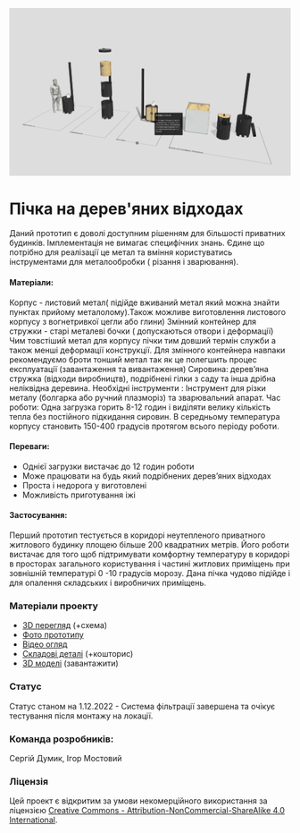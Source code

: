 ![alt text](https://github.com/Ostriv-platform/Wood_chip_stove/blob/main/UA/Stove_model.jpg?raw=true)

# Пічка на дерев'яних відходах

Даний прототип є доволі доступним рішенням для більшості приватних будинків. Імплементація не вимагає  специфічних знань. Єдине що потрібно для реалізації це метал та вміння користуватись інструментами для металообробки ( різання і зварювання).

#### Матеріали: 
Корпус - листовий метал( підійде вживаний метал який можна знайти пунктах прийому металолому).Також можливе виготовлення листового корпусу з вогнетривкої цегли або глини)
Змінний контейнер для стружки -  старі металеві бочки ( допускаються отвори і  деформації)
Чим товстіший метал  для корпусу пічки тим  довший термін служби а також менші деформації конструкції. Для змінного контейнера навпаки рекомендуємо броти тонший метал так як це полегшить процес експлуатації (завантаження та вивантаження)
Сировина: дерев’яна стружка (відходи виробництв), подрібнені гілки  з саду та інша дрібна неліквідна деревина.
Необхідні інструменти : Інструмент для різки металу (болгарка або  ручний плазморіз) та  зварювальний апарат. 
Час роботи: Одна загрузка горить 8-12 годин і виділяти велику кількість тепла без  постійного підкидання сировин. В середньому температура корпусу становить 150-400 градусів  протягом всього періоду роботи.
#### Переваги:  
- Однієї загрузки вистачає до 12 годин  роботи
- Може працювати на будь який подрібнених дерев’яних відходах
- Проста і недорога у виготовлені
- Можливість приготування іжі
#### Застосування:
Перший прототип тестується в  коридорі неутепленого  приватного житлового  будинку площею  більше 200 квадратних метрів. Його роботи вистачає для того щоб підтримувати комфортну температуру в коридорі в просторах загального користування і частині житлових приміщень при зовнішній температурі 0 -10 градусів морозу.
Дана пічка чудово підійде і для опалення складських і виробничих приміщень. 


### Матеріали проекту

- [3D перегляд](https://sketchfab.com/3d-models/showerloop-c81902937d714d8a92df5faddf62d5df) (+схема)
- [Фото прототипу](https://github.com/Ostriv-platform/Showerloop_mod/tree/main/UA/Photo)
- [Відео огляд](https://www.youtube.com/watch?v=5W0fS3685UU&ab_channel=SergiiDumyk)
- [Складові деталі](https://github.com/Ostriv-platform/Showerloop_mod/tree/main/UA/Calculation) (+кошторис)
- [3D моделі](https://github.com/Ostriv-platform/Showerloop_mod/tree/main/UA/3D%20models) (завантажити)

### Статус
Статус станом на 1.12.2022 - Система фільтрації завершена та  очікує тестування після монтажу на локації. 

### Команда розробників:
Сергій Думик, Ігор Мостовий

### Ліцензія 
Цей проект є відкритим за умови некомерційного використання за ліцензією
[Creative Commons - Attribution-NonCommercial-ShareAlike 4.0 International](https://creativecommons.org/licenses/by-nc-sa/4.0/).
